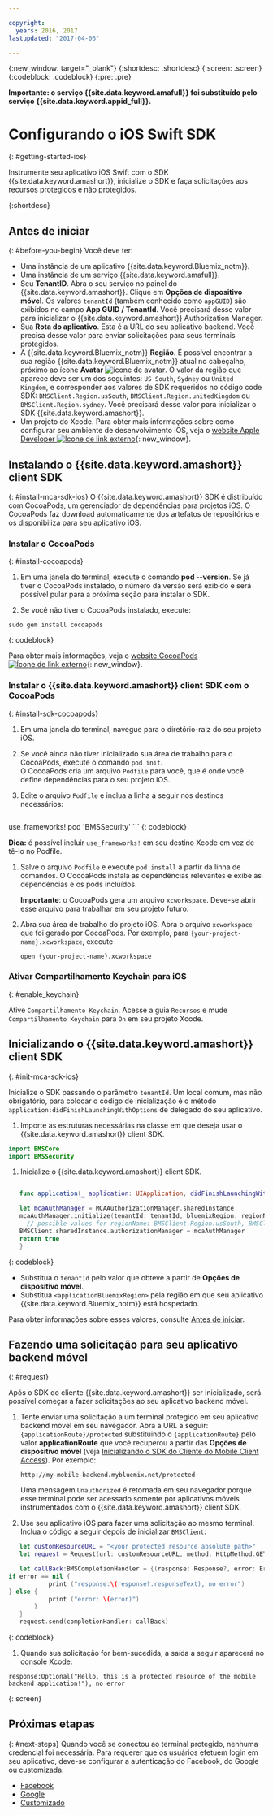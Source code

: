 ```yaml
---

copyright:
  years: 2016, 2017
lastupdated: "2017-04-06"

---
```


{:new_window: target="_blank"}
{:shortdesc: .shortdesc}
{:screen: .screen}
{:codeblock: .codeblock}
{:pre: .pre}

**Importante: o serviço {{site.data.keyword.amafull}} foi substituído pelo serviço {{site.data.keyword.appid_full}}.**

# Configurando o iOS Swift SDK
{: #getting-started-ios}

Instrumente seu aplicativo iOS Swift com o SDK {{site.data.keyword.amashort}}, inicialize o SDK e faça
solicitações aos recursos protegidos e não protegidos.

{:shortdesc}


## Antes de iniciar
{: #before-you-begin}
Você deve ter:

* Uma instância de um aplicativo
{{site.data.keyword.Bluemix_notm}}.
* Uma instância de um serviço
{{site.data.keyword.amafull}}.
* Seu **TenantID**. Abra o seu serviço no painel do {{site.data.keyword.amashort}}. Clique em **Opções de dispositivo móvel**. Os valores
`tenantId` (também conhecido como
`appGUID`) são exibidos no campo **App
GUID / TenantId**. Você precisará desse
valor para inicializar o {{site.data.keyword.amashort}}
Authorization Manager.
* Sua **Rota do aplicativo**. Esta é a
URL do seu aplicativo backend. Você precisa desse valor para
enviar solicitações para seus terminais protegidos.
* A {{site.data.keyword.Bluemix_notm}}
**Região**.  É possível encontrar a sua região
{{site.data.keyword.Bluemix_notm}} atual no cabeçalho,
próximo ao ícone **Avatar**
![ícone de avatar](images/face.jpg "ícone de avatar"). O valor da região que aparece deve ser um dos
seguintes: `US South`,
`Sydney`
ou `United Kingdom`, e corresponder aos
valores de SDK requeridos no código code SDK:
`BMSClient.Region.usSouth`,
`BMSClient.Region.unitedKingdom` ou
`BMSClient.Region.sydney`.  Você precisará desse
valor para inicializar o SDK
{{site.data.keyword.amashort}}.
* Um projeto do Xcode. Para obter mais informações sobre como configurar seu ambiente de
desenvolvimento iOS, veja o [website Apple
Developer ![Ícone de link externo](../../icons/launch-glyph.svg "External link icon")](https://developer.apple.com/support/xcode/){: new_window}.


## Instalando o {{site.data.keyword.amashort}} client SDK
{: #install-mca-sdk-ios}
O {{site.data.keyword.amashort}} SDK é distribuído com CocoaPods, um gerenciador de dependências para projetos iOS. O CocoaPods faz download automaticamente dos artefatos de repositórios e os disponibiliza para seu aplicativo iOS.


### Instalar o CocoaPods
{: #install-cocoapods}

1. Em uma janela do terminal, execute o comando **pod --version**. Se já tiver o CocoaPods instalado, o número da
versão será exibido e será possível pular para a próxima seção para instalar o SDK.

1. Se você não tiver o CocoaPods instalado, execute:

```
sudo gem install cocoapods
```
{: codeblock}

Para obter mais informações, veja o [website CocoaPods ![Ícone de link externo](../../icons/launch-glyph.svg "External link icon")](https://cocoapods.org/){: new_window}.

### Instalar o {{site.data.keyword.amashort}} client SDK com o CocoaPods
{: #install-sdk-cocoapods}

1. Em uma janela do terminal, navegue para o diretório-raiz do seu projeto iOS.

1. Se você ainda não tiver inicializado sua área de trabalho para o CocoaPods, execute o
comando `pod init`.<br/>
 O CocoaPods cria um arquivo `Podfile` para você, que é onde você define dependências
para o seu projeto iOS.

1. Edite o arquivo `Podfile` e inclua a linha a seguir nos destinos necessários:

	```
  use_frameworks!
  pod 'BMSSecurity'
	```
	{: codeblock}

  **Dica:** é possível incluir `use_frameworks!` em
seu destino Xcode em vez de tê-lo no Podfile.

1. Salve o arquivo `Podfile` e execute `pod install` a partir da linha de comandos. O CocoaPods instala as dependências relevantes e exibe as dependências e os pods incluídos.<br/>

   **Importante**: o CocoaPods gera um arquivo `xcworkspace`.  Deve-se abrir esse arquivo para trabalhar em seu projeto futuro.

1. Abra sua área de trabalho do projeto iOS. Abra o arquivo `xcworkspace` que foi gerado por CocoaPods. Por exemplo, para
`{your-project-name}.xcworkspace`, execute

	`open {your-project-name}.xcworkspace`

### Ativar Compartilhamento Keychain para iOS
{: #enable_keychain}

Ative `Compartilhamento Keychain`. Acesse
a guia `Recursos` e mude
`Compartilhamento Keychain` para
`On` em seu projeto Xcode.

## Inicializando o {{site.data.keyword.amashort}} client SDK
{: #init-mca-sdk-ios}

 Inicialize o SDK passando o parâmetro `tenantId`. Um local comum, mas não obrigatório, para colocar o código de inicialização é o método `application:didFinishLaunchingWithOptions` de delegado do seu aplicativo.

1. Importe as estruturas necessárias na classe em que deseja usar o {{site.data.keyword.amashort}} client SDK.

 ```Swift
 import BMSCore
 import BMSSecurity
 ```

1. Inicialize o {{site.data.keyword.amashort}} client SDK.

 ```Swift 	let tenantId = "<serviceTenantID>" 	let regionName = <applicationBluemixRegion>

	func application(_ application: UIApplication, didFinishLaunchingWithOptions launchOptions: 		[UIApplicationLaunchOptionsKey: Any]?) -> Bool {

	let mcaAuthManager = MCAAuthorizationManager.sharedInstance
    mcaAuthManager.initialize(tenantId: tenantId, bluemixRegion: regionName)
      // possible values for regionName: BMSClient.Region.usSouth, BMSClient.Region.unitedKingdom, BMSClient.Region.sydney
	BMSClient.sharedInstance.authorizationManager = mcaAuthManager	
	return true
	}
  ```
  {: codeblock}

* Substitua o `tenantId` pelo valor que obteve a partir de **Opções de dispositivo móvel**.
* Substitua `<applicationBluemixRegion>` pela região em que seu aplicativo {{site.data.keyword.Bluemix_notm}} está hospedado.

Para obter informações sobre esses valores, consulte
[Antes de iniciar](#before-you-begin).


## Fazendo uma solicitação para seu aplicativo backend móvel
{: #request}

Após o SDK do cliente {{site.data.keyword.amashort}} ser inicializado, será possível começar a fazer solicitações ao seu aplicativo
backend móvel.

1. Tente enviar uma solicitação a um terminal protegido em seu aplicativo backend móvel em seu navegador. Abra a URL a seguir:
`{applicationRoute}/protected` substituindo o `{applicationRoute}` pelo valor **applicationRoute**
que você recuperou a partir das **Opções de dispositivo móvel** (veja [Inicializando o SDK do Cliente do Mobile
Client Access](#init-mca-sdk-ios)). Por exemplo:

	`http://my-mobile-backend.mybluemix.net/protected
	`

	Uma mensagem `Unauthorized` é retornada em seu navegador porque esse terminal pode ser acessado somente por aplicativos móveis instrumentados com o {{site.data.keyword.amashort}} client SDK.

1. Use seu aplicativo iOS para fazer uma solicitação ao mesmo terminal. Inclua o código a seguir depois de inicializar `BMSClient`:

 ```Swift
	let customResourceURL = "<your protected resource absolute path>"
	let request = Request(url: customResourceURL, method: HttpMethod.GET)

	let callBack:BMSCompletionHandler = {(response: Response?, error: Error?) in
 if error == nil {
       	    print ("response:\(response?.responseText), no error")
 } else {
       	    print ("error: \(error)")
    	}
	}
	request.send(completionHandler: callBack)
 ```
 {: codeblock}

1.  Quando sua solicitação for bem-sucedida, a saída a seguir aparecerá no console Xcode:

 ```
 response:Optional("Hello, this is a protected resource of the mobile backend application!"), no error
 ```
{: screen}

## Próximas etapas
{: #next-steps}
Quando você se conectou ao terminal protegido, nenhuma credencial foi necessária. Para requerer que os usuários efetuem login em seu aplicativo, deve-se configurar a autenticação do Facebook, do Google ou customizada.

  * [Facebook
](facebook-auth-ios-swift-sdk.html)
  * [Google](google-auth-ios-swift-sdk.html)
  * [Customizado
](custom-auth-ios-swift-sdk.html)
